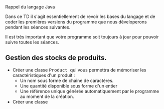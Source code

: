  <html> 
 <head>
  <title> TD1 </title>
 </head>
 <body>
Rappel du langage Java  

Dans ce TD il s'agit essentiellement de revoir les bases du langage et de coder les premières versions du programme 
que nous déveloperons pendant les séances suivantes.

Il est très important que votre programme soit toujours à jour pour pouvoir suivre toutes les séances.

<h2> Gestion des stocks de produits.</h2>

 <ul>
  <li> Créer une classe <tt> Product </tt> qui vous permettra de mémoriser les caractéristiques d'un produit :
     <ul>
      <li> Un nom sous forme de chaine de caractères.</li>
      <li> Une quantité disponible sous forme d'un entier</li>
      <li> Une référence unique générée automatiquement par le programme au moment de la création.  </li>
   </ul>
<li> Créer une classe <tt> 
